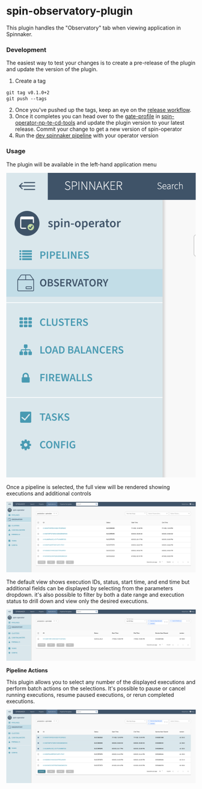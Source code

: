 # spin-observatory-plugin
This plugin handles the "Observatory" tab when viewing
application in Spinnaker.

### Development
The easiest way to test your changes
is to create a pre-release of the plugin and update
the version of the plugin.
1. Create a tag 
```shell
git tag v0.1.0+2
git push --tags
```

2. Once you've pushed up the tags, keep an eye on the [release workflow](https://github.com/homedepot/spin-observatory-plugin/actions/workflows/release.yml).
3. Once it completes you can head over to the [gate-profile](https://github.com/one-thd/spin-operator-np-te-cd-tools/blob/main/deploy/spinnaker/np-te-cd-tools/base/profiles-gate.yml#L13) in [spin-operator-np-te-cd-tools](https://github.com/one-thd/spin-operator-np-te-cd-tool)
and update the plugin version to your latest release. Commit your change to get a new version of spin-operator
4. Run the [dev spinnaker pipeline](https://spinnaker.homedepot.com/#/applications/spin-operator/executions?pipeline=dev%20-%20spinnaker) with your operator version

### Usage 
The plugin will be available in the left-hand application menu

![spinnaker menu](./assets/images/spinnaker-left-hand-menu.png)

Once a pipeline is selected, the full view will be rendered showing executions and additional controls

![observatory-main](./assets/images/observatory.png)

The default view shows execution IDs, status, start time, and end time but additional fields can be displayed by selecting from the parameters dropdown. it's also possible to filter by both a date range and execution status to drill down and view only the desired executions.

![filtered executions](./assets/images/filtered.png)

**Pipeline Actions**

This plugin allows you to select any number of the displayed executions and perform batch actions on the selections. It's possible to pause or cancel running executions, resume paused executions, or rerun completed executions.

![execution actions](./assets/images/retrigger.png)